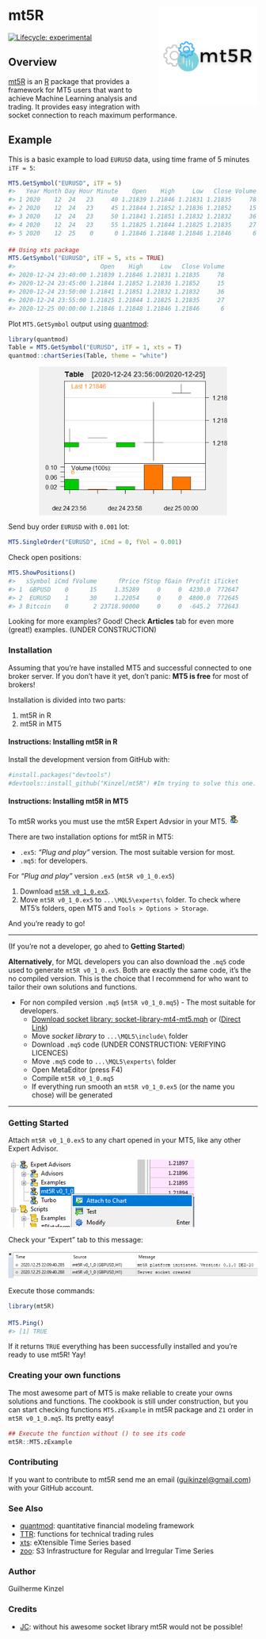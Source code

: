 
<!-- README.md is generated from README.Rmd. Please edit that file -->

# mt5R <img src='man/figures/logo.png' align="right" height="200" />

<!-- badges: start -->

[![Lifecycle:
experimental](https://img.shields.io/badge/lifecycle-experimental-orange.svg)](https://www.tidyverse.org/lifecycle/#experimental)
<!-- badges: end -->

## Overview

[mt5R](https://kinzel.github.io/mt5R/) is an
[R](https://www.r-project.org) package that provides a framework for MT5
users that want to achieve Machine Learning analysis and trading. It
provides easy integration with socket connection to reach maximum
performance.

## Example

This is a basic example to load `EURUSD` data, using time frame of 5
minutes `iTF = 5`:

``` r
MT5.GetSymbol("EURUSD", iTF = 5)
#>   Year Month Day Hour Minute    Open    High     Low   Close Volume
#> 1 2020    12  24   23     40 1.21839 1.21846 1.21831 1.21835     78
#> 2 2020    12  24   23     45 1.21844 1.21852 1.21836 1.21852     15
#> 3 2020    12  24   23     50 1.21841 1.21851 1.21832 1.21832     36
#> 4 2020    12  24   23     55 1.21825 1.21844 1.21825 1.21835     27
#> 5 2020    12  25    0      0 1.21846 1.21848 1.21846 1.21846      6

## Using xts package
MT5.GetSymbol("EURUSD", iTF = 5, xts = TRUE)
#>                        Open    High     Low   Close Volume
#> 2020-12-24 23:40:00 1.21839 1.21846 1.21831 1.21835     78
#> 2020-12-24 23:45:00 1.21844 1.21852 1.21836 1.21852     15
#> 2020-12-24 23:50:00 1.21841 1.21851 1.21832 1.21832     36
#> 2020-12-24 23:55:00 1.21825 1.21844 1.21825 1.21835     27
#> 2020-12-25 00:00:00 1.21846 1.21848 1.21846 1.21846      6
```

Plot `MT5.GetSymbol` output using
[quantmod](https://CRAN.R-project.org/package=quantmod):

``` r
library(quantmod)
Table = MT5.GetSymbol("EURUSD", iTF = 1, xts = T) 
quantmod::chartSeries(Table, theme = "white")
```

<!-- For some reason, the plot created in the chunk appears in .md but not in the site. Now using an image previously created -->

<center>

<img src='man/figures/chartseries.png' align="center" height="300" />

</center>

Send buy order `EURUSD` with `0.001` lot:

``` r
MT5.SingleOrder("EURUSD", iCmd = 0, fVol = 0.001)
```

Check open positions:

``` r
MT5.ShowPositions()
#>   sSymbol iCmd fVolume      fPrice fStop fGain fProfit iTicket
#> 1  GBPUSD    0      15     1.35289     0     0  4230.0  772647
#> 2  EURUSD    1      30     1.22054     0     0  4800.0  772645
#> 3 Bitcoin    0       2 23718.90000     0     0  -645.2  772643
```

Looking for more examples? Good\! Check **Articles** tab for even more
(great\!) examples. (UNDER CONSTRUCTION)

### Installation

Assuming that you’re have installed MT5 and successful connected to one
broker server. If you don’t have it yet, don’t panic: **MT5 is free**
for most of brokers\!

Installation is divided into two parts:

1.  mt5R in R
2.  mt5R in MT5

#### Instructions: Installing mt5R in R

Install the development version from GitHub with:

``` r
#install.packages("devtools")
#devtools::install_github("Kinzel/mt5R") #Im trying to solve this one. My first GitHub project
```

#### Instructions: Installing mt5R in MT5

To mt5R works you must use the mt5R Expert Advsior in your MT5.
<img src='man/figures/eaface.png'/>

There are two installation options for mt5R in MT5:

  - `.ex5`: *“Plug and play”* version. The most suitable version for
    most.
  - `.mq5`: for developers.

For *“Plug and play”* version `.ex5` (`mt5R v0_1_0.ex5`)

1.  Download [`mt5R
    v0_1_0.ex5`](https://github.com/Kinzel/mt5R/raw/main/MT5%20files/mt5R%20v0_1_0.ex5).
2.  Move `mt5R v0_1_0.ex5` to `...\MQL5\experts\` folder. To check where
    MT5’s folders, open MT5 and `Tools > Options > Storage`.

And you’re ready to go\!

-----

(If you’re not a developer, go ahed to **Getting Started**)

**Alternatively**, for MQL developers you can also download the `.mq5`
code used to generate `mt5R v0_1_0.ex5`. Both are exactly the same code,
it’s the no compiled version. This is the choice that I recommend for
who want to tailor their own solutions and functions.

  - For non compiled version `.mq5` (`mt5R v0_1_0.mq5`) - The most
    suitable for developers.
      - [Download socket library:
        socket-library-mt4-mt5.mqh](https://www.mql5.com/en/blogs/post/706665)
        or ([Direct
        Link](https://c.mql5.com/6/865/socket-library-mt4-mt5.mqh))
      - Move *socket library* to `...\MQL5\include\` folder
      - Download `.mq5` code (UNDER CONSTRUCTION: VERIFYING LICENCES)
      - Move `.mq5` code to `...\MQL5\experts\` folder
      - Open MetaEditor (press F4)
      - Compile `mt5R v0_1_0.mq5`
      - If everything run smooth an `mt5R v0_1_0.ex5` (or the name you
        chose) will be generated

-----

### Getting Started

Attach `mt5R v0_1_0.ex5` to any chart opened in your MT5, like any other
Expert Advisor.

<img src='man/figures/attach.png'/>

Check your “Expert” tab to this message:

<img src='man/figures/workingmt5.png'/>

Execute those commands:

``` r
library(mt5R)

MT5.Ping()
#> [1] TRUE
```

If it returns `TRUE` everything has been successfully installed and
you’re ready to use mt5R\! Yay\!

### Creating your own functions

The most awesome part of MT5 is make reliable to create your owns
solutions and functions. The cookbook is still under construction, but
you can start checking functions `MT5.zExample` in mt5R package and `Z1`
order in `mt5R v0_1_0.mq5`. Its pretty easy\!

``` r
## Execute the function without () to see its code
mt5R::MT5.zExample
```

### Contributing

If you want to contribute to mt5R send me an email
(<guikinzel@gmail.com>) with your GitHub account.

### See Also

  - [quantmod](https://CRAN.R-project.org/package=quantmod):
    quantitative financial modeling framework
  - [TTR](https://CRAN.R-project.org/package=TTR): functions for
    technical trading rules
  - [xts](https://CRAN.R-project.org/package=xts): eXtensible Time
    Series based
  - [zoo](https://CRAN.R-project.org/package=zoo): S3 Infrastructure for
    Regular and Irregular Time Series

### Author

Guilherme Kinzel

### Credits

  - [JC](https://www.mql5.com/en/users/jjc): without his awesome socket
    library mt5R would not be possible\!
